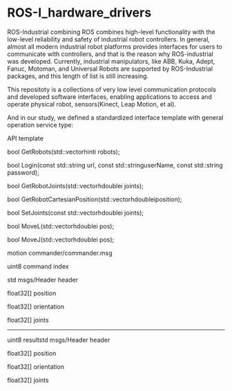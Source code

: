 # ROS-I_hardware_drivers
ROS-Industrial  combining ROS combines high-level functionality with the low-level reliability and safety of industrial robot controllers.
In general, almost all modern industrial robot platforms provides interfaces for users to communicate with controllers, and that is the reason why ROS-industrial was developed. Currently, industrial manipulators, like ABB, Kuka, Adept, Fanuc, Motoman, and Universal Robots are supported by ROS-Industrial packages, and this length of list is still increasing.

This repositoty is a collections of very low level communication protocols and developed software interfaces, enabling applications to access and operate physical robot, sensors(Kinect, Leap Motion, et al). 

And in our study, we defined a standardized interface template with general operation service type:

API template

  bool GetRobots(std::vectorhinti robots);
  
  bool Login(const std::string url, const std::stringuserName, const std::string password);
  
  bool GetRobotJoints(std::vectorhdoublei joints);
  
  bool GetRobotCartesianPosition(std::vectorhdoubleiposition);
  
  bool SetJoints(const std::vectorhdoublei joints);
  
  bool MoveL(std::vectorhdoublei pos);
  
  bool MoveJ(std::vectorhdoublei pos);
  
 motion commander/commander.msg
 
  uint8 command index
  
  std msgs/Header header
  
  float32[] position
  
  float32[] orientation
  
  float32[] joints
  
  - - -
  
  uint8 resultstd msgs/Header header
  
  float32[] position
  
  float32[] orientation
  
  float32[] joints
